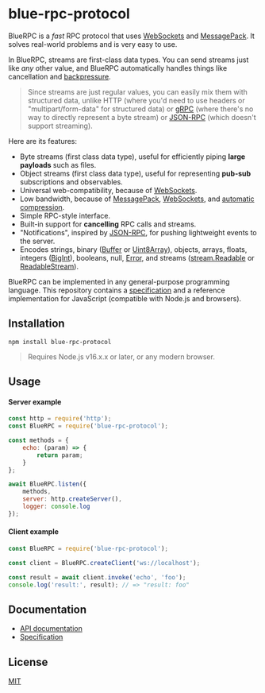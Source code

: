 # blue-rpc-protocol

BlueRPC is a *fast* RPC protocol that uses [WebSockets](https://www.rfc-editor.org/rfc/rfc6455) and [MessagePack](https://msgpack.org/index.html). It solves real-world problems and is very easy to use.

In BlueRPC, streams are first-class data types. You can send streams just like *any* other value, and BlueRPC automatically handles things like cancellation and [backpressure](https://nodejs.org/en/docs/guides/backpressuring-in-streams/).

> Since streams are just regular values, you can easily mix them with structured data, unlike HTTP (where you'd need to use headers or "multipart/form-data" for structured data) or [gRPC](https://grpc.io/) (where there's no way to directly represent a byte stream) or [JSON-RPC](https://www.jsonrpc.org/specification) (which doesn't support streaming).

Here are its features:

- Byte streams (first class data type), useful for efficiently piping **large payloads** such as files.
- Object streams (first class data type), useful for representing **pub-sub** subscriptions and observables.
- Universal web-compatibility, because of [WebSockets](https://www.rfc-editor.org/rfc/rfc6455).
- Low bandwidth, because of [MessagePack](https://msgpack.org/index.html), [WebSockets](https://www.rfc-editor.org/rfc/rfc6455), and [automatic compression](https://www.rfc-editor.org/rfc/rfc7692#section-7).
- Simple RPC-style interface.
- Built-in support for **cancelling** RPC calls and streams.
- "Notifications", inspired by [JSON-RPC](https://www.jsonrpc.org/specification), for pushing lightweight events to the server.
- Encodes strings, binary ([Buffer](https://nodejs.org/api/buffer.html) or [Uint8Array](https://developer.mozilla.org/en-US/docs/Web/JavaScript/Reference/Global_Objects/Uint8Array)), objects, arrays, floats, integers ([BigInt](https://developer.mozilla.org/en-US/docs/Web/JavaScript/Reference/Global_Objects/BigInt)), booleans, null, [Error](https://developer.mozilla.org/en-US/docs/Web/JavaScript/Reference/Global_Objects/Error), and streams ([stream.Readable](https://nodejs.org/api/stream.html#class-streamreadable) or [ReadableStream](https://developer.mozilla.org/en-US/docs/Web/API/ReadableStream)).

BlueRPC can be implemented in any general-purpose programming language. This repository contains a [specification](./docs/spec.md) and a reference implementation for JavaScript (compatible with Node.js and browsers).

## Installation

```
npm install blue-rpc-protocol
```

> Requires Node.js v16.x.x or later, or any modern browser.

## Usage

#### Server example

```js
const http = require('http');
const BlueRPC = require('blue-rpc-protocol');

const methods = {
    echo: (param) => {
        return param;
    }
};

await BlueRPC.listen({
    methods,
    server: http.createServer(),
    logger: console.log
});
```

#### Client example

```js
const BlueRPC = require('blue-rpc-protocol');

const client = BlueRPC.createClient('ws://localhost');

const result = await client.invoke('echo', 'foo');
console.log('result:', result); // => "result: foo"
```

## Documentation

- [API documentation](./docs/api.md)
- [Specification](./docs/spec.md)

## License

[MIT](./LICENSE)
